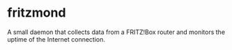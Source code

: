 # fritzmond

A small daemon that collects data from a FRITZ!Box router and monitors the uptime of the Internet connection.
